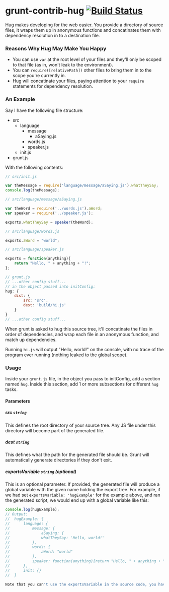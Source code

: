 # grunt-contrib-hug [![Build Status](https://secure.travis-ci.org/ozanturgut/grunt-contrib-hug.png?branch=master)](http://travis-ci.org/ozanturgut/grunt-contrib-hug)

Hug makes developing for the web easier. You provide a directory of source files, it wraps them up in anonymous functions and concatinates them with dependency resolution in to a destination file.

### Reasons Why Hug May Make You Happy

* You can use `var` at the root level of your files and they'll only be scoped to that file (as in, won't leak to the environment).
* You can `require([relativePath])` other files to bring them in to the scope you're currently in.
* Hug will concatinate your files, paying attention to your `require` statements for dependency resolution.

### An Example

Say I have the following file structure:
- src
	- language
		- message
	    	- aSaying.js
    	- words.js
    	- speaker.js
	- init.js
- grunt.js

With the following contents:

``` javascript
// src/init.js

var theMessage = require('language/message/aSaying.js').whatTheySay;
console.log(theMessage);
```

``` javascript
// src/language/message/aSaying.js

var theWord = require('../words.js').aWord;
var speaker = require('../speaker.js');

exports.whatTheySay = speaker(theWord);
```

``` javascript
// src/language/words.js

exports.aWord = "world";
````

``` javascript
// src/language/speaker.js

exports = function(anything){
	return "Hello, " + anything + "!";
};
```

``` javascript
// grunt.js
// ...other config stuff...
// in the object passed into initConfig:
hug: {
	dist: {
		src: 'src',
		dest: 'build/hi.js'
	}
}
// ...other config stuff...
```

When grunt is asked to hug this source tree, it'll concatinate the files in order of dependencies, and wrap each file in an anonymous function, and match up dependencies.

Running `hi.js` will output "Hello, world!" on the console, with no trace of the program ever running (nothing leaked to the global scope).

### Usage

Inside your `grunt.js` file, in the object you pass to initConfig, add a section named `hug`. Inside this section, add 1 or more subsections for different `hug` tasks.

#### Parameters

##### src ```string```

This defines the root directory of your source tree. Any JS file under this directory will become part of the generated file.

##### dest ```string```

This defines what the path for the generated file should be. Grunt will automatically generate directories if they don't exit.

##### exportsVariable ```string``` (optional)

This is an optional parameter. If provided, the generated file will produce a global variable with the given name holding the export tree. For example, if we had set `exportsVariable: 'hugExample'` for the example above, and ran the generated script, we would end up with a global variable like this:

``` javascript
console.log(hugExample);
// Output:
//	hugExample: {
//		language: {
//			message: {
//				aSaying: {
//				whatTheySay: 'Hello, world!'
//			},
//			words: {
//				aWord: "world"
//			},
//			speaker: function(anything){return "Hello, " + anything + "!";}
//		},
//		init: {}
//	}

Note that you can't use the exportsVariable in the source code, you have to use the `require` method to access the exports of other files.